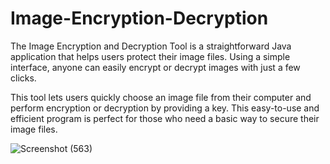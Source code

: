 # Image-Encryption-Decryption


The Image Encryption and Decryption Tool is a straightforward Java application that helps users protect their image files. Using a simple interface, anyone can easily encrypt or decrypt images with just a few clicks.

This tool lets users quickly choose an image file from their computer and perform encryption or decryption by providing a key. This easy-to-use and efficient program is perfect for those who need a basic way to secure their image files.


![Screenshot (563)](https://user-images.githubusercontent.com/48843148/232792338-b96efade-5f55-4afe-8611-d1fe970778ea.png)

